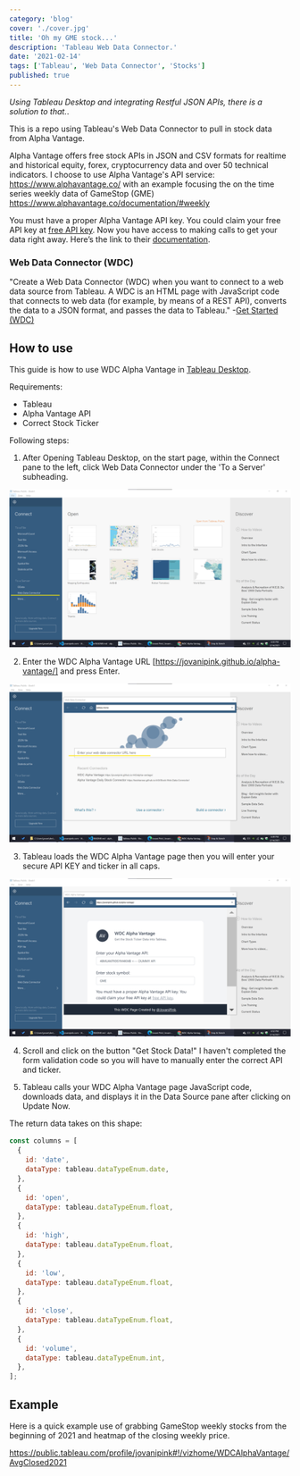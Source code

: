 ```yaml
---
category: 'blog'
cover: './cover.jpg'
title: 'Oh my GME stock...'
description: 'Tableau Web Data Connector.'
date: '2021-02-14'
tags: ['Tableau', 'Web Data Connector', 'Stocks']
published: true
---
```


_Using Tableau Desktop and integrating Restful JSON APIs, there is a solution to that._.

This is a repo using Tableau's Web Data Connector to pull in stock data from Alpha Vantage.

Alpha Vantage offers free stock APIs in JSON and CSV formats for realtime and historical equity, forex, cryptocurrency data and over 50 technical indicators. I choose to use Alpha Vantage's API service: https://www.alphavantage.co/ with an example focusing the on the time series weekly data of GameStop (GME) https://www.alphavantage.co/documentation/#weekly

You must have a proper Alpha Vantage API key. You could claim your free API key at <a target="_blank" rel="noopener noreferrer" href="https://www.alphavantage.co/support/#api-key">free API key</a>. Now you have access to making calls to get your data right away. Here’s the link to their <a target="_blank" rel="noopener noreferrer" href="https://www.alphavantage.co/documentation/">documentation</a>.

### Web Data Connector (WDC)

"Create a Web Data Connector (WDC) when you want to connect to a web data source from Tableau. A WDC is an HTML page with JavaScript code that connects to web data (for example, by means of a REST API), converts the data to a JSON format, and passes the data to Tableau." -[Get Started (WDC)](https://tableau.github.io/webdataconnector/docs/)

## How to use

This guide is how to use WDC Alpha Vantage in <a target="_blank" rel="noopener noreferrer" href="https://www.tableau.com/products/desktop">Tableau Desktop</a>.

Requirements:

- Tableau
- Alpha Vantage API
- Correct Stock Ticker

Following steps:

1. After Opening Tableau Desktop, on the start page, within the Connect pane to the left, click Web Data Connector under the 'To a Server' subheading.

![screenshot of Web Data Connector](./1.Screenshot.png)

2. Enter the WDC Alpha Vantage URL [https://jovanipink.github.io/alpha-vantage/] and press Enter.

![screenshot of Web Data Connector](./2.Screenshot.png)

3. Tableau loads the WDC Alpha Vantage page then you will enter your secure API KEY and ticker in all caps.

![screenshot of Web Data Connector](./3.Screenshot.png)

4. Scroll and click on the button "Get Stock Data!" I haven't completed the form validation code so you will have to manually enter the correct API and ticker.

5. Tableau calls your WDC Alpha Vantage page JavaScript code, downloads data, and displays it in the Data Source pane after clicking on Update Now.

The return data takes on this shape:

```javascript
const columns = [
  {
    id: 'date',
    dataType: tableau.dataTypeEnum.date,
  },
  {
    id: 'open',
    dataType: tableau.dataTypeEnum.float,
  },
  {
    id: 'high',
    dataType: tableau.dataTypeEnum.float,
  },
  {
    id: 'low',
    dataType: tableau.dataTypeEnum.float,
  },
  {
    id: 'close',
    dataType: tableau.dataTypeEnum.float,
  },
  {
    id: 'volume',
    dataType: tableau.dataTypeEnum.int,
  },
];
```

## Example

Here is a quick example use of grabbing GameStop weekly stocks from the beginning of 2021 and heatmap of the closing weekly price.

https://public.tableau.com/profile/jovanipink#!/vizhome/WDCAlphaVantage/AvgClosed2021
